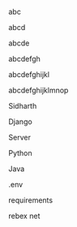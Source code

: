 abc

abcd

abcde

abcdefgh

abcdefghijkl

abcdefghijklmnop

Sidharth

Django

Server

Python

Java

.env

requirements

rebex
net
